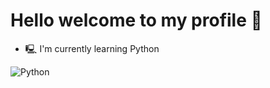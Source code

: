 # **Hello welcome to my profile 👋**

- 🖳 I'm currently learning Python


![Python](https://cdn-icons-png.flaticon.com/128/1822/1822921.png)
